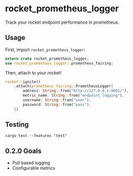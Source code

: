 # rocket_prometheus_logger

Track your rocket endpoint performance in prometheus.

## Usage

First, import `rocket_prometheus_logger`:

```rust
extern crate rocket_prometheus_logger;
use rocket_prometheus_logger::prometheus_fairing;
```

Then, attach to your rocket!

```rust
rocket::ignite()
    .attach(prometheus_fairing::PrometheusLogger{
        address: String::from("http://127.0.0.1:9091/"),
        metric_name: String::from("endpoint_logging"),
        username: String::from("user"),
        password: String::from("pass"),
    })
```

## Testing

```cargo test --features "test"```

## 0.2.0 Goals

* Pull based logging
* Configurable metrics
